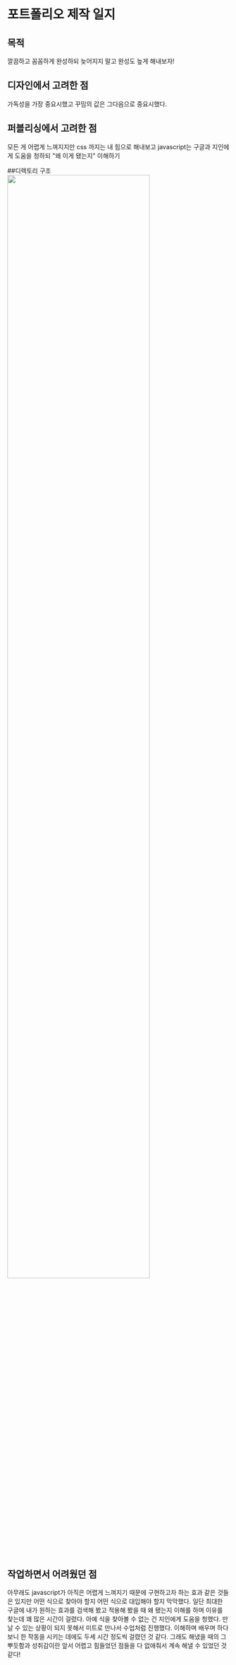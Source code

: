 # 포트폴리오 제작 일지
## 목적
깔끔하고 꼼꼼하게 완성하되 늦어지지 말고 완성도 높게 해내보자!

## 디자인에서 고려한 점
가독성을 가장 중요시했고 꾸밈의 값은 그다음으로 중요시했다.

## 퍼블리싱에서 고려한 점
모든 게 어렵게 느껴지지만 css 까지는 내 힘으로 해내보고 javascript는 구글과 지인에게 도움을 청하되 "왜 이게 됐는지" 이해하기

##디렉토리 구조
<img width="80%" src="https://user-images.githubusercontent.com/127369419/257980857-f3646acd-371c-411a-b826-d25c9c817dce.png">

## 작업하면서 어려웠던 점
아무래도 javascript가 아직은 어렵게 느껴지기 때문에 구현하고자 하는 효과 같은 것들은 있지만 어떤 식으로 찾아야 할지
어떤 식으로 대입해야 할지 막막했다.
일단 최대한 구글에 내가 원하는 효과를 검색해 봤고 적용해 봤을 때 왜 됐는지 이해를 하며 이유를 찾는데 꽤 많은 시간이 걸렸다.
아예 식을 찾아볼 수 없는 건 지인에게 도움을 청했다. 만날 수 있는 상황이 되지 못해서 미트로 만나서 수업처럼 진행했다.
이해하며 배우며 하다 보니 한 작동을 시키는 데에도 두세 시간 정도씩 걸렸던 것 같다.
그래도 해냈을 때의 그 뿌듯함과 성취감이란 앞서 어렵고 힘들었던 점들을 다 없애줘서 계속 해낼 수 있었던 것 같다!